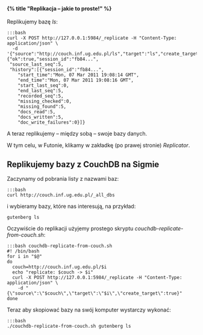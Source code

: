 #### {% title "Replikacja – jakie to proste!" %}

Replikujemy bazę *ls*:

    :::bash
    curl -X POST http://127.0.0.1:5984/_replicate -H "Content-Type: application/json" \
      -d '{"source":"http://couch.inf.ug.edu.pl/ls","target":"ls","create_target":true}'
    {"ok":true,"session_id":"fb84...",
     "source_last_seq":5,
     "history":[{"session_id":"fb84...",
        "start_time":"Mon, 07 Mar 2011 19:08:14 GMT",
        "end_time":"Mon, 07 Mar 2011 19:08:16 GMT",
        "start_last_seq":0,
        "end_last_seq":5,
        "recorded_seq":5,
        "missing_checked":0,
        "missing_found":5,
        "docs_read":5,
        "docs_written":5,
        "doc_write_failures":0}]}

A teraz replikujemy – między sobą – swoje bazy danych.

W tym celu, w Futonie, klikamy w zakładkę (po prawej stronie) *Replicator*.


## Replikujemy bazy z CouchDB na Sigmie

Zaczynamy od pobrania listy z nazwami baz:

    :::bash
    curl http://couch.inf.ug.edu.pl/_all_dbs

i wybieramy bazy, które nas interesują, na przykład:

    gutenberg ls

Oczywiście do replikacji użyjemy prostego skryptu *couchdb-replicate-from-couch.sh*:

    :::bash couchdb-replicate-from-couch.sh
    #! /bin/bash
    for i in "$@"
    do
      couch=http://couch.inf.ug.edu.pl/$i
      echo "replicate: $couch -> $i"
      curl -X POST http://127.0.0.1:5984/_replicate -H "Content-Type: application/json" \
        -d "{\"source\":\"$couch\",\"target\":\"$i\",\"create_target\":true}"
    done

Teraz aby skopiować bazy na swój komputer wystarczy wykonać:

    :::bash
    ./couchdb-replicate-from-couch.sh gutenberg ls
